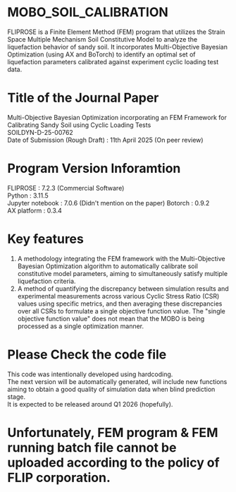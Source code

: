 # MOBO_SOIL_CALIBRATION
FLIPROSE is a Finite Element Method (FEM) program that utilizes the Strain Space Multiple Mechanism Soil Constitutive Model to analyze the liquefaction behavior of sandy soil. It incorporates Multi-Objective Bayesian Optimization (using AX and BoTorch) to identify an optimal set of liquefaction parameters calibrated against experiment cyclic loading test data.

# Title of the Journal Paper
Multi-Objective Bayesian Optimization incorporating an FEM Framework for Calibrating Sandy Soil using Cyclic Loading Tests<br>SOILDYN-D-25-00762<br>Date of Submission (Rough Draft) : 11th April 2025 (On peer review)

# Program Version Inforamtion
FLIPROSE : 7.2.3 (Commercial Software)<br>
Python : 3.11.5<br>
Jupyter notebook : 7.0.6 (Didn't mention on the paper)
Botorch : 0.9.2<br>
AX platform : 0.3.4<br>

# Key features
1. A methodology integrating the FEM framework with the Multi-Objective Bayesian Optimization algorithm to automatically calibrate soil constitutive model parameters, aiming to simultaneously satisfy multiple liquefaction criteria.
2. A method of quantifying the discrepancy between simulation results and experimental measurements across various Cyclic Stress Ratio (CSR) values using specific metrics, and then averaging these discrepancies over all CSRs to formulate a single objective function value. The "single objective function value" does not mean that the MOBO is being processed as a single optimization manner.

# Please Check the code file
This code was intentionally developed using hardcoding.<br> 
The next version will be automatically generated, will include new functions aiming to obtain a good quality of simulation data when blind prediction stage.<br>
It is expected to be released around Q1 2026 (hopefully).

# Unfortunately, FEM program & FEM running batch file cannot be uploaded according to the policy of FLIP corporation.
